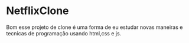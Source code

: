 # NetflixClone
Bom esse projeto de clone é uma forma de eu estudar novas maneiras e tecnicas de programação usando html,css e js.
